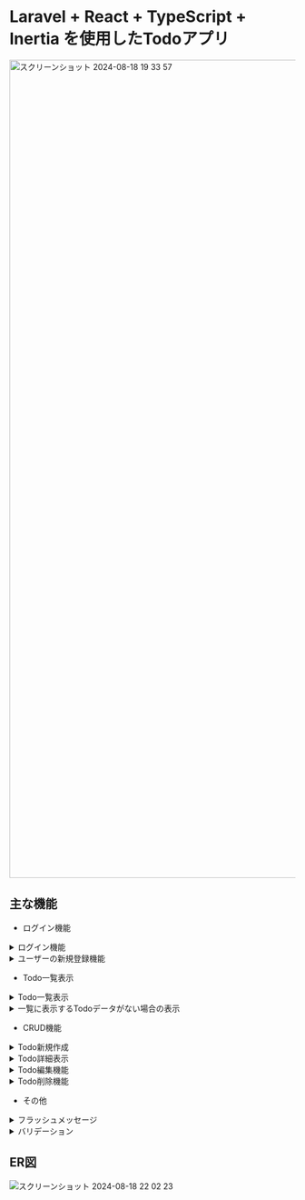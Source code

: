 # Laravel + React + TypeScript + Inertia を使用したTodoアプリ
<img width="1440" alt="スクリーンショット 2024-08-18 19 33 57" src="https://github.com/user-attachments/assets/3f1e9d41-df1f-4157-bbfe-a82a90deb8f8">

## 主な機能
- ログイン機能
<details><summary>ログイン機能</summary>

  ### ユーザーのログインが可能
  <img width="1440" alt="スクリーンショット 2024-08-18 19 51 02" src="https://github.com/user-attachments/assets/1e4f4271-e925-4665-b9ab-5155e5d45d5e">

  <img width="1440" alt="スクリーンショット 2024-08-18 19 58 58" src="https://github.com/user-attachments/assets/54b00625-a585-49f5-a3b9-af3db6d14919">
  </details>
  <details><summary>ユーザーの新規登録機能</summary>

  ### ユーザーの新規登録が可能
 <img width="1437" alt="スクリーンショット 2024-08-18 19 53 29" src="https://github.com/user-attachments/assets/014e947e-812c-448f-ba55-534a47463457">
  </details>

- Todo一覧表示
<details><summary>Todo一覧表示</summary>

  ### ユーザーが作成したTodoを一覧にて確認可能
  <img width="1440" alt="スクリーンショット 2024-08-18 21 55 05" src="https://github.com/user-attachments/assets/7151084a-6bf4-4001-ab13-568506280bd3">
  </details>
  <details><summary>一覧に表示するTodoデータがない場合の表示</summary>

  ### Todoデータがない場合
  <img width="1434" alt="スクリーンショット 2024-08-18 20 00 59" src="https://github.com/user-attachments/assets/69bdf90b-9dd7-4492-8a5c-f82eaffb0c63">
  </details>


- CRUD機能
<details><summary>Todo新規作成</summary>

  ### TodoをTodo作成モーダルにて作成することが可能
  <img width="1440" alt="スクリーンショット 2024-08-18 20 05 22" src="https://github.com/user-attachments/assets/b17caf46-7737-4466-8bdc-6f694cbf9b97">
  <img width="1440" alt="スクリーンショット 2024-08-18 20 09 33" src="https://github.com/user-attachments/assets/fe7dee1a-954c-4e0b-afbc-79b8151d9896">

  </details>
  <details><summary>Todo詳細表示</summary>

  ### 一覧からTodoのタイトルを押下、詳細ページにてTodo詳細を確認することが可能
  <img width="1440" alt="スクリーンショット 2024-08-18 20 12 15" src="https://github.com/user-attachments/assets/eb86f446-80a6-4245-a74b-b9760eaabde3">

  </details>
  <details><summary>Todo編集機能</summary>

  ### Todoを編集フォームにて編集することが可能
  <img width="1440" alt="スクリーンショット 2024-08-18 20 18 12" src="https://github.com/user-attachments/assets/6ed9def8-7eae-4023-9b21-c5c0dd63ed2f">
  <img width="1440" alt="スクリーンショット 2024-08-18 20 18 46" src="https://github.com/user-attachments/assets/036ae238-cd45-4bd0-ad88-311b1e99668e">

  </details>
  <details><summary>Todo削除機能</summary>

  ### Todoを削除することが可能
  <img width="1437" alt="スクリーンショット 2024-08-18 21 50 35" src="https://github.com/user-attachments/assets/e0fd7129-1967-45eb-9f6f-55e2dac07144">
  <img width="1440" alt="スクリーンショット 2024-08-18 21 50 59" src="https://github.com/user-attachments/assets/c56a429d-5ffe-4915-9446-f0b62eb657a0">

  </details>


- その他
<details><summary>フラッシュメッセージ</summary>

  ### 例外時
  <img width="1437" alt="スクリーンショット 2024-08-18 22 08 51" src="https://github.com/user-attachments/assets/55242c57-07d0-4181-9d84-8db2ca0697ce">

  ### 処理成功時
  <img width="1440" alt="スクリーンショット 2024-08-18 21 46 53" src="https://github.com/user-attachments/assets/b6770fcf-b296-4e59-9fcb-6657e386c421">

  </details>
  <details><summary>バリデーション</summary>
      
  ### Todo作成・編集時のバリデーション処理
  <img width="1436" alt="スクリーンショット 2024-08-18 22 31 30" src="https://github.com/user-attachments/assets/f5557edd-97b7-4de4-8974-4f1630350dcf">

  </details>


## ER図
![スクリーンショット 2024-08-18 22 02 23](https://github.com/user-attachments/assets/18fda5e9-bb7e-493f-a086-0218f19cc8d9)

